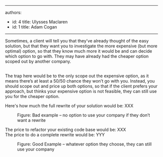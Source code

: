 

---
authors:
  - id: 4
    title: Ulysses Maclaren
  - id: 1
    title: Adam Cogan
---




<span class='intro'> ​Sometimes, a client will tell you that they’ve already thought of the easy solution, but that they want you to investigate the more expensive (but more optimal) option, so that they know much more it would be and can decide which option to go with. They may have already had the cheaper option scoped out by another company.<br><br> </span>

<p>The trap here would be to the only&#160;scope out the expensive option, as it means there’s at least a 50/50 chance they won’t go with you. Instead, you should scope out and price up both options, so that if the client prefers your approach, but thinks your expensive option is not feasible, they can still use you for the cheaper option.</p><p class="ssw15-rteElement-GreyBox">Here's how much the full rewrite of your solution would be&#58; XXX</p><dd class="ssw15-rteElement-FigureBad">Figure&#58; Bad example – no option to use your company if they don’t want a rewrite</dd><p class="ssw15-rteElement-GreyBox">The price to refactor your existing code base would be&#58; XXX<br>The price to do a complete rewrite would be&#58; YYY</p><dd class="ssw15-rteElement-FigureGood">Figure&#58; Good Example – whatever option they choose, they can still use your company​<br></dd>


